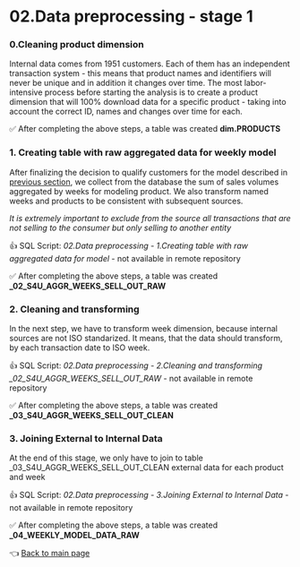 # 02.Data preprocessing - stage 1

### 0.Cleaning product dimension
Internal data comes from 1951 customers. Each of them has an independent transaction system - this means that product names and identifiers will never be unique and in addition it changes over time. The most labor-intensive process before starting the analysis is to create a product dimension that will 100% download data for a specific product - taking into account the correct ID, names and changes over time for each.

:white_check_mark: After completing the above steps, a table was created **dim.PRODUCTS**
    
### 1. Creating table with raw aggregated data for weekly model


After finalizing the decision to qualify customers for the model described in [previous section](https://github.com/MateoMat/PHARMA_WEEKLY_SELL_OUT_ESTIMATION/tree/master/01.Data%20Mining#model-assumptions), we collect from the database the sum of sales volumes aggregated by weeks for modeling product.
We also transform named weeks and products to be consistent with subsequent sources.

*It is extremely important to exclude from the source all transactions that are not selling to the consumer but only selling to another entity*

:+1: SQL Script: *02.Data preprocessing - 1.Creating table with raw aggregated data for model* - not available in remote repository

:white_check_mark: After completing the above steps, a table was created **_02_S4U_AGGR_WEEKS_SELL_OUT_RAW**

### 2. Cleaning and transforming 

In the next step, we have to transform week dimension, because internal sources are not ISO standarized.
It means, that the data should transform, by each transaction date to ISO week.

:+1: SQL Script: *02.Data preprocessing - 2.Cleaning and transforming _02_S4U_AGGR_WEEKS_SELL_OUT_RAW* - not available in remote repository

:white_check_mark: After completing the above steps, a table was created **_03_S4U_AGGR_WEEKS_SELL_OUT_CLEAN**

### 3. Joining External to Internal Data

At the end of this stage, we only have to join to table _03_S4U_AGGR_WEEKS_SELL_OUT_CLEAN external data for each product and week


:+1: SQL Script: *02.Data preprocessing - 3.Joining External to Internal Data* - not available in remote repository

:white_check_mark: After completing the above steps, a table was created **_04_WEEKLY_MODEL_DATA_RAW**


:point_left: [Back to main page](https://github.com/MateoMat/PHARMA_WEEKLY_SELL_OUT_ESTIMATION#scope-of-work)


     
